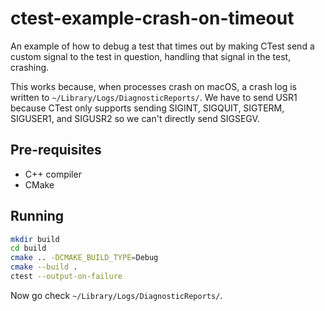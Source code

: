 # ctest-example-crash-on-timeout

An example of how to debug a test that times out by making CTest send a custom signal to the test in question, handling that signal in the test, crashing.

This works because, when processes crash on macOS, a crash log is written to `~/Library/Logs/DiagnosticReports/`.
We have to send USR1 because CTest only supports sending SIGINT, SIGQUIT, SIGTERM, SIGUSER1, and SIGUSR2 so we can't directly send SIGSEGV.

## Pre-requisites

- C++ compiler
- CMake

## Running

```sh
mkdir build
cd build
cmake .. -DCMAKE_BUILD_TYPE=Debug
cmake --build .
ctest --output-on-failure
```

Now go check `~/Library/Logs/DiagnosticReports/`.
